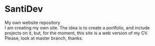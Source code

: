# SantiDev
My own website repository  
I am creating my own site. The idea is to create a portfolio, and include projects on it, but, for the moment, this site is a web version of my CV.
Please, look at master branch, thanks.